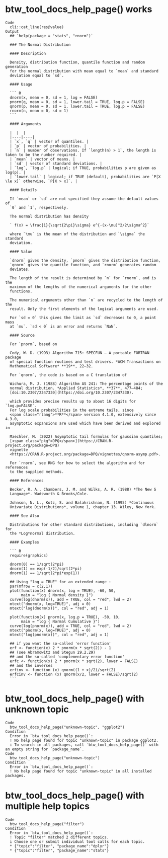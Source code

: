 # btw_tool_docs_help_page() works

    Code
      cli::cat_line(res@value)
    Output
      ## `help(package = "stats", "rnorm")`
      
      ### The Normal Distribution
      
      #### Description
      
      Density, distribution function, quantile function and random generation
      for the normal distribution with mean equal to `mean` and standard
      deviation equal to `sd`.
      
      #### Usage
      
      ``` R
      dnorm(x, mean = 0, sd = 1, log = FALSE)
      pnorm(q, mean = 0, sd = 1, lower.tail = TRUE, log.p = FALSE)
      qnorm(p, mean = 0, sd = 1, lower.tail = TRUE, log.p = FALSE)
      rnorm(n, mean = 0, sd = 1)
      ```
      
      #### Arguments
      
      |  |  |
      |----|----|
      | `x`, `q` | vector of quantiles. |
      | `p` | vector of probabilities. |
      | `n` | number of observations. If `length(n) > 1`, the length is taken to be the number required. |
      | `mean` | vector of means. |
      | `sd` | vector of standard deviations. |
      | `log`, `log.p` | logical; if TRUE, probabilities p are given as log(p). |
      | `lower.tail` | logical; if TRUE (default), probabilities are `P[X \le x]` otherwise, `P[X > x]`. |
      
      #### Details
      
      If `mean` or `sd` are not specified they assume the default values of
      `0` and `1`, respectively.
      
      The normal distribution has density
      
      ` f(x) = \frac{1}{\sqrt{2\pi}\sigma} e^{-(x-\mu)^2/2\sigma^2}`
      
      where `\mu` is the mean of the distribution and `\sigma` the standard
      deviation.
      
      #### Value
      
      `dnorm` gives the density, `pnorm` gives the distribution function,
      `qnorm` gives the quantile function, and `rnorm` generates random
      deviates.
      
      The length of the result is determined by `n` for `rnorm`, and is the
      maximum of the lengths of the numerical arguments for the other
      functions.
      
      The numerical arguments other than `n` are recycled to the length of the
      result. Only the first elements of the logical arguments are used.
      
      For `sd = 0` this gives the limit as `sd` decreases to 0, a point mass
      at `mu`. `sd < 0` is an error and returns `NaN`.
      
      #### Source
      
      For `pnorm`, based on
      
      Cody, W. D. (1993) Algorithm 715: SPECFUN – A portable FORTRAN package
      of special function routines and test drivers. *ACM Transactions on
      Mathematical Software* **19**, 22–32.
      
      For `qnorm`, the code is based on a C translation of
      
      Wichura, M. J. (1988) Algorithm AS 241: The percentage points of the
      normal distribution. *Applied Statistics*, **37**, 477–484;
      [doi:10.2307/2347330](https://doi.org/10.2307/2347330).
      
      which provides precise results up to about 16 digits for `log.p=FALSE`.
      For log scale probabilities in the extreme tails, since
      <span class="rlang">**R**</span> version 4.1.0, extensively since 4.3.0,
      asymptotic expansions are used which have been derived and explored in
      
      Maechler, M. (2022) Asymptotic tail formulas for gaussian quantiles;
      [<span class="pkg">DPQ</span>](https://CRAN.R-project.org/package=DPQ)
      vignette
      <https://CRAN.R-project.org/package=DPQ/vignettes/qnorm-asymp.pdf>.
      
      For `rnorm`, see RNG for how to select the algorithm and for references
      to the supplied methods.
      
      #### References
      
      Becker, R. A., Chambers, J. M. and Wilks, A. R. (1988) *The New S
      Language*. Wadsworth & Brooks/Cole.
      
      Johnson, N. L., Kotz, S. and Balakrishnan, N. (1995) *Continuous
      Univariate Distributions*, volume 1, chapter 13. Wiley, New York.
      
      #### See Also
      
      Distributions for other standard distributions, including `dlnorm` for
      the *Log*normal distribution.
      
      #### Examples
      
      ``` R
      require(graphics)
      
      dnorm(0) == 1/sqrt(2*pi)
      dnorm(1) == exp(-1/2)/sqrt(2*pi)
      dnorm(1) == 1/sqrt(2*pi*exp(1))
      
      ## Using "log = TRUE" for an extended range :
      par(mfrow = c(2,1))
      plot(function(x) dnorm(x, log = TRUE), -60, 50,
           main = "log { Normal density }")
      curve(log(dnorm(x)), add = TRUE, col = "red", lwd = 2)
      mtext("dnorm(x, log=TRUE)", adj = 0)
      mtext("log(dnorm(x))", col = "red", adj = 1)
      
      plot(function(x) pnorm(x, log.p = TRUE), -50, 10,
           main = "log { Normal Cumulative }")
      curve(log(pnorm(x)), add = TRUE, col = "red", lwd = 2)
      mtext("pnorm(x, log=TRUE)", adj = 0)
      mtext("log(pnorm(x))", col = "red", adj = 1)
      
      ## if you want the so-called 'error function'
      erf <- function(x) 2 * pnorm(x * sqrt(2)) - 1
      ## (see Abramowitz and Stegun 29.2.29)
      ## and the so-called 'complementary error function'
      erfc <- function(x) 2 * pnorm(x * sqrt(2), lower = FALSE)
      ## and the inverses
      erfinv <- function (x) qnorm((1 + x)/2)/sqrt(2)
      erfcinv <- function (x) qnorm(x/2, lower = FALSE)/sqrt(2)
      ```

# btw_tool_docs_help_page() with unknown topic

    Code
      btw_tool_docs_help_page("unknown-topic", "ggplot2")
    Condition
      Error in `btw_tool_docs_help_page()`:
      ! No help page found for topic "unknown-topic" in package ggplot2.
      i To search in all packages, call `btw_tool_docs_help_page()` with an empty string for `package_name`.
    Code
      btw_tool_docs_help_page("unknown-topic")
    Condition
      Error in `btw_tool_docs_help_page()`:
      ! No help page found for topic "unknown-topic" in all installed packages.

# btw_tool_docs_help_page() with multiple help topics

    Code
      btw_tool_docs_help_page("filter")
    Condition
      Error in `btw_tool_docs_help_page()`:
      ! Topic "filter" matched 2 different topics.
      i Choose one or submit individual tool calls for each topic.
      * {"topic":"filter", "package_name":"dplyr"}
      * {"topic":"filter", "package_name":"stats"}

